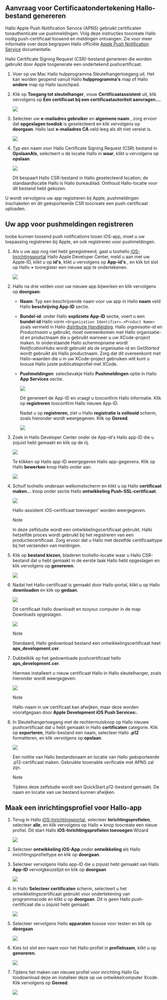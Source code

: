 

## <a name="generate-hello-certificate-signing-request-file"></a>Aanvraag voor Certificaatondertekening Hallo-bestand genereren
Hallo Apple Push Notification Service (APNS) gebruikt certificaten tooauthenticate uw pushmeldingen. Volg deze instructies toocreate Hallo nodig push-certificaat toosend en meldingen ontvangen. Zie voor meer informatie over deze begrippen Hallo officiële [Apple Push Notification Service](http://go.microsoft.com/fwlink/p/?LinkId=272584) documentatie.

Hallo Certificate Signing Request (CSR)-bestand genereren die worden gebruikt door Apple toogenerate een ondertekend pushcertificaat.

1. Voer op uw Mac Hallo hulpprogramma Sleutelhangertoegang uit. Het kan worden geopend vanuit Hallo **hulpprogramma's** map of Hallo **andere** map op Hallo launchpad.
2. Klik op **Toegang tot sleutelhanger**, vouw **Certificaatassistent** uit, klik vervolgens op **Een certificaat bij een certificaatautoriteit aanvragen...**.
   
      ![](./media/notification-hubs-enable-apple-push-notifications/notification-hubs-request-cert-from-ca.png)
3. Selecteer uw **e-mailadres gebruiker** en **algemene naam** , zorg ervoor dat **opgeslagen toodisk** is geselecteerd en klik vervolgens op **doorgaan**. Hallo laat **e-mailadres CA** veld leeg als dit niet vereist is.
   
      ![](./media/notification-hubs-enable-apple-push-notifications/notification-hubs-csr-info.png)
4. Typ een naam voor Hallo Certificate Signing Request (CSR) bestand in **OpslaanAls**, selecteert u de locatie Hallo in **waar**, klikt u vervolgens op **opslaan**.
   
      ![](./media/notification-hubs-enable-apple-push-notifications/notification-hubs-save-csr.png)
   
      Dit bespaart Hallo CSR-bestand in Hallo geselecteerd location; de standaardlocatie Hallo is Hallo bureaublad. Onthoud Hallo-locatie voor dit bestand hebt gekozen.

U wordt vervolgens uw app registreren bij Apple, pushmeldingen inschakelen en dit geëxporteerde CSR toocreate een push-certificaat uploaden.

## <a name="register-your-app-for-push-notifications"></a>Uw app voor pushmeldingen registreren
toobe kunnen toosend push notifications tooan iOS-app, moet u uw toepassing registreren bij Apple, en ook registreren voor pushmeldingen.  

1. Als u uw app nog niet hebt geregistreerd, gaat u toohello <a href="http://go.microsoft.com/fwlink/p/?LinkId=272456" target="_blank">iOS-Inrichtingsportal</a> Hallo Apple Developer Center, meld u aan met uw Apple-ID, klikt u op **id's**, klikt u vervolgens op **App-id's** , en klik tot slot op Hallo  **+**  tooregister een nieuwe app te ondertekenen.
   
      ![](./media/notification-hubs-enable-apple-push-notifications/notification-hubs-ios-appids.png)
      
2. Hallo na drie velden voor uw nieuwe app bijwerken en klik vervolgens op **doorgaan**:
   
   * **Naam**: Typ een beschrijvende naam voor uw app in Hallo **naam** veld Hallo **beschrijving App-ID** sectie.
   * **Bundel-id**: onder Hallo **expliciete App-ID** sectie, voert u een **bundel-id** Hallo vorm `<Organization Identifier>.<Product Name>` zoals vermeld in Hallo [distributie Handleiding](https://developer.apple.com/library/mac/documentation/IDEs/Conceptual/AppDistributionGuide/ConfiguringYourApp/ConfiguringYourApp.html#//apple_ref/doc/uid/TP40012582-CH28-SW8). Hallo *organisatie-id* en *Productnaam* u gebruikt, moet overeenkomen met Hallo organisatie-id en productnaam die u gebruikt wanneer u uw XCode-project maken. In onderstaande Hallo schermopname wordt *NotificationHubs* wordt gebruikt als de organisatie-id en *GetStarted* wordt gebruikt als Hallo productnaam. Zorg dat dit overeenkomt met Hallo-waarden die u in uw XCode-project gebruiken wilt kunt u toouse Hallo juiste publicatieprofiel met XCode. 
   * **Pushmeldingen**: selectievakje Hallo **Pushmeldingen** optie in Hallo **App Services** sectie.
     
      ![](./media/notification-hubs-enable-apple-push-notifications/notification-hubs-new-appid-info.png)
     
      Dit genereert de App-ID en vraagt u tooconfirm Hallo informatie. Klik op **registreren** tooconfirm Hallo nieuwe App-ID.
     
      Nadat u op **registreren**, ziet u Hallo **registratie is voltooid** scherm, zoals hieronder wordt weergegeven. Klik op **Gereed**.
      
      ![](./media/notification-hubs-enable-apple-push-notifications/notification-hubs-appid-registration-complete.png)


1. Zoek in Hallo Developer Center onder de App-id's Hallo app-ID die u zojuist hebt gemaakt en klik op de rij.
   
      ![](./media/notification-hubs-enable-apple-push-notifications/notification-hubs-ios-appids2.png)
   
      Te klikken op Hallo app-ID weergegeven Hallo app-gegevens. Klik op Hallo **bewerken** knop Hallo onder aan.
   
      ![](./media/notification-hubs-enable-apple-push-notifications/notification-hubs-edit-appid.png)
      
2. Schuif toohello onderaan welkomstscherm en klikt u op Hallo **certificaat maken...**  knop onder sectie Hallo **ontwikkeling Push-SSL-certificaat**.
   
      ![](./media/notification-hubs-enable-apple-push-notifications/notification-hubs-appid-create-cert.png)
   
      Hallo-assistent iOS-certificaat toevoegen' worden weergegeven.
   
   > [!NOTE]
   > In deze zelfstudie wordt een ontwikkelingscertificaat gebruikt. Hallo hetzelfde proces wordt gebruikt bij het registreren van een productiecertificaat. Zorg ervoor dat u Hallo met dezelfde certificaattype bij het verzenden van meldingen.
   > 
   > 
3. Klik op **bestand kiezen**, bladeren toohello-locatie waar u Hallo CSR-bestand dat u hebt gemaakt in de eerste taak Hallo hebt opgeslagen en klik vervolgens op **genereren**.
   
      ![](./media/notification-hubs-enable-apple-push-notifications/notification-hubs-appid-cert-choose-csr.png)
4. Nadat het Hallo-certificaat is gemaakt door Hallo-portal, klikt u op Hallo **downloaden** en klik op **gedaan**.
   
      ![](./media/notification-hubs-enable-apple-push-notifications/notification-hubs-appid-download-cert.png)
   
      Dit certificaat Hallo downloadt en tooyour computer in de map Downloads opgeslagen.
   
      ![](./media/notification-hubs-enable-apple-push-notifications/notification-hubs-cert-downloaded.png)
   
   > [!NOTE]
   > Standaard, Hallo gedownload bestand een ontwikkelingscertificaat heet **aps_development.cer**.
   > 
   > 
5. Dubbelklik op het gedownloade pushcertificaat hello **aps_development.cer**.
   
      Hiermee installeert u nieuw certificaat Hallo in Hallo sleutelhanger, zoals hieronder wordt weergegeven:
   
      ![](./media/notification-hubs-enable-apple-push-notifications/notification-hubs-cert-in-keychain.png)
   
   > [!NOTE]
   > Hallo-naam in uw certificaat kan afwijken, maar deze worden voorafgegaan door **Apple Development iOS Push Services:**.
   > 
   > 
6. In Sleutelhangertoegang met de rechtermuisknop op Hallo nieuwe pushcertificaat dat u hebt gemaakt in Hallo **certificaten** categorie. Klik op **exporteren**, Hallo-bestand een naam, selecteer Hallo **.p12** formatteren, en klik vervolgens op **opslaan**.
   
    ![](./media/notification-hubs-enable-apple-push-notifications/notification-hubs-export-cert-p12.png)
   
    Een notitie van Hallo bestandsnaam en locatie van Hallo geëxporteerde .p12-certificaat maken. Gebruikte tooenable verificatie met APNS zal zijn.
   
   > [!NOTE]
   > Tijdens deze zelfstudie wordt een QuickStart.p12-bestand gemaakt. De naam en locatie van uw bestand kunnen afwijken.
   > 
   > 

## <a name="create-a-provisioning-profile-for-hello-app"></a>Maak een inrichtingsprofiel voor Hallo-app
1. Terug in Hallo <a href="http://go.microsoft.com/fwlink/p/?LinkId=272456" target="_blank">iOS-Inrichtingsportal</a>, selecteer **Inrichtingsprofielen**, selecteer **alle**, en klik vervolgens op Hallo  **+**  knop toocreate een nieuw profiel. Dit start Hallo **iOS-Inrichtingsprofielen toevoegen** Wizard
   
      ![](./media/notification-hubs-enable-apple-push-notifications/notification-hubs-new-provisioning-profile.png)
2. Selecteer **ontwikkeling iOS-App** onder **ontwikkeling** als Hallo inrichtingsprofieltype en klik op **doorgaan**. 
3. Selecteer vervolgens Hallo app-ID die u zojuist hebt gemaakt van Hallo **App-ID** vervolgkeuzelijst en klik op **doorgaan**
   
      ![](./media/notification-hubs-enable-apple-push-notifications/notification-hubs-select-appid-for-provisioning.png)
4. In Hallo **Selecteer certificaten** scherm, selecteert u het ontwikkelingscertificaat gebruikt voor ondertekening van programmacode en klikt u op **doorgaan**. Dit is geen Hallo push-certificaat die u zojuist hebt gemaakt.
   
      ![](./media/notification-hubs-enable-apple-push-notifications/notification-hubs-provisioning-select-cert.png)
5. Selecteer vervolgens Hallo **apparaten** toouse voor testen en klik op **doorgaan**
   
      ![](./media/notification-hubs-enable-apple-push-notifications/notification-hubs-provisioning-select-devices.png)
6. Kies tot slot een naam voor het Hallo-profiel in **profielnaam**, klikt u op **genereren**.
   
      ![](./media/notification-hubs-enable-apple-push-notifications/notification-hubs-provisioning-name-profile.png)
7. Tijdens het maken van nieuwe profiel voor inrichting Hallo Ga toodownload deze en installeer deze op uw ontwikkelcomputer Xcode. Klik vervolgens op **Gereed**.
   
      ![](./media/notification-hubs-enable-apple-push-notifications/notification-hubs-provisioning-profile-ready.png)
